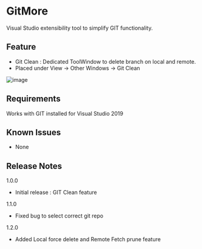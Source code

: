 # GitMore
Visual Studio extensibility tool to simplify GIT functionality.

## Feature
- Git Clean : Dedicated ToolWindow to delete branch on local and remote.
- Placed under View -> Other Windows -> Git Clean


![image](https://user-images.githubusercontent.com/6188628/129263262-f0fa93fc-caef-4844-a243-29629c9949bd.png)



## Requirements
  Works with GIT installed for Visual Studio 2019

## Known Issues
- None

## Release Notes
  1.0.0
  -   Initial release : GIT Clean feature

  1.1.0
  -   Fixed bug to select correct git repo

  1.2.0
  -   Added Local force delete and Remote Fetch prune feature

